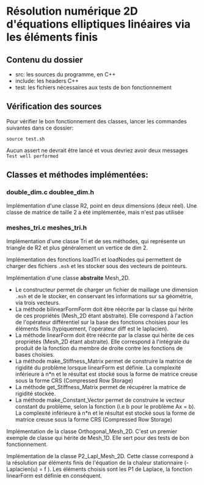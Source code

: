 # Résolution numérique 2D d'équations elliptiques linéaires via les éléments finis 

## Contenu du dossier
- src:  les sources du programme, en C++
- include: les headers C++
- test: les fichiers nécessaires aux tests de bon fonctionnement

## Vérification des sources

Pour vérifier le bon fonctionnement des classes, lancer les commandes suivantes dans ce dossier:
```
source test.sh
```
Aucun assert ne devrait être lancé et vous devriez avoir deux messages `Test well performed`

## Classes et méthodes implémentées:

### double_dim.c doublee_dim.h

Implémentation d'une classe R2, point en deux dimensions (deux réel). Une classe de matrice de taille 2 a été implémentée, mais n'est pas utilisée

### meshes_tri.c meshes_tri.h

Implémentation d'une classe Tri et de ses méthodes, qui représente un triangle de R2 et plus généralement un vertice de dim 2.

Implémentation des fonctions loadTri et loadNodes qui permettent de charger des fichiers `.msh` et les stocker sous des vecteurs de pointeurs.


Implémentation d'une classe __abstraite__ Mesh_2D. 
- Le constructeur permet de charger un fichier de maillage une dimension `.msh` et de le stocker, en conservant les informations sur sa géométrie, via trois vecteurs.
- La méthode bilinearFormForm doit être réécrite par la classe qui hérite de ces propriétés (Mesh_2D étant abstraite). Elle correspond à l'action de l'opérateur différentiel sur la base des fonctions choisies pour les éléments finis (typiquement, l'opérateur diff est le laplacien).
- La méthode linearForm doit être réécrite par la classe qui hérite de ces propriétés (Mesh_2D étant abstraite). Elle correspond à l'intégrale du produit de la fonction du membre de droite contre les fonctions de bases choisies.
- La méthode make_Stiffness_Matrix permet de construire la matrice de rigidité du problème lorsque linearForm est définie. La complexité inférieure à n*n et le résultat est stocké sous la forme de matrice creuse sous la forme CRS (Compressed Row Storage)
- La méthode get_Stiffness_Matrix permet de récupérer la matrice de rigidité stockée.
- La méthode make_Constant_Vector permet de construire le vecteur constant du problème, selon la fonction  (i.e b pour le problème Ax = b). La complexité inférieure à n*n et le résultat est stocké sous la forme de matrice creuse sous la forme CRS (Compressed Row Storage)

Implémentation de la classe Orthogonal_Mesh_2D. C'est un premier exemple de classe qui hérite de Mesh_1D. Elle sert pour des tests de bon fonctionnement.

Implémentation de la classe P2_Lapl_Mesh_2D. Cette classe correspond à la résolution par éléments finis de l'équation de la chaleur stationnaire (-Laplacien(u) = f ). Les éléments choisis sont les P1 de Laplace, la fonction linearForm est définie en conséquent.

